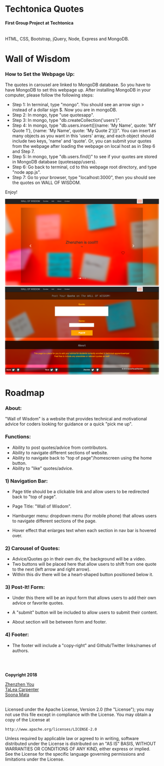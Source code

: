 # Techtonica Quotes
<h4>First Group Project at Techtonica</h4>
<br>
HTML, CSS, Bootstrap, jQuery, Node, Express and MongoDB.

# Wall of Wisdom

<h3>How to Set the Webpage Up:</h3>

The quotes in carousel are linked to MongoDB database. So you have to have MongoDB to set this webpage up.
After installing MongoDB in your computer, please follow the following steps:

* Step 1: In terminal, type "mongo". You should see an arrow sign > instead of a dollar sign $. Now you are in mongoDB.
* Step 2: In mongo, type "use quotesapp".
* Step 3: In mongo, type "db.createCollection('users')".
* Step 4: In mongo, type "db.users.insert([{name: 'My Name', quote: 'MY Quote 1'}, {name: 'My Name', quote: 'My Quote 2'}])". You can insert as many objects as you want in this 'users' array, and each object should include two keys, 'name' and 'quote'. 
Or, you can submit your quotes from the webpage after loading the webpage on local host as in Step 6 and Step 7.
* Step 5: In mongo, type "db.users.find()" to see if your quotes are stored in MongoDB database (quotesapp/users).
* Step 6: Go back to terminal, cd to this webpage root directory, and type "node app.js".
* Step 7: Go to your browser, type "localhost:3000", then you should see the quotes on WALL OF WISDOM.

Enjoy!

<img src="public/images/webpage.png" alt="webpage-screenshot1"/>
<img src="public/images/webpage2.png" alt="webpage-screenshot2"/>

# Roadmap

<h3>About: </h3>

"Wall of Wisdom" is a website that provides technical and motivational advice for coders looking for guidance or a quick "pick me up".


<h3>Functions:</h3>

* Ability to post quotes/advice from contributors.
* Ability to navigate different sections of website.
* Ability to navigate back to "top of page"/homescreen using the home button.
* Ability to "like" quotes/advice.


<h3>1) Navigation Bar:</h3>

* Page title should be a clickable link and allow users to be redirected back to "top of page". 
* Page Title: "Wall of Wisdom".

* Hamburger menu: dropdown menu (for mobile phone) that allows users to navigate different sections of the page. 
* Hover effect that enlarges text when each section in nav bar is hovered over.

<h3>2) Carousel of Quotes:</h3>

* Advice/Quotes go in their own div, the background will be a video.
* Two buttons will be placed here that allow users to shift from one quote to the next (left arrow and right arrow).
* Within this div there will be a heart-shaped button positioned below it.

<h3>3) Post-It! Form:</h3>

* Under this there will be an input form that allows users to add their own advice or favorite quotes. 
* A "submit" button will be included to allow users to submit their content.

* About section will be between form and footer.

<h3>4) Footer:</h3>

* The footer will include a "copy-right" and Github/Twitter links/names of authors.


<br>
<br>

<p><b>Copyright 2018</b></p>
<a href="https://github.com/zzyou" target="_blank">Zhenzhen You</a>
<br>
<a href="https://github.com/TaLeaMonet" target="_blank">TaLea Carpenter</a>
<br>
<a href="https://github.com/SoonaMata" target="_blank">Soona Mata</a>
<br>
<br>
<p>
  Licensed under the Apache License, Version 2.0 (the "License");
you may not use this file except in compliance with the License.
You may obtain a copy of the License at
  
    http://www.apache.org/licenses/LICENSE-2.0

  Unless required by applicable law or agreed to in writing, software
distributed under the License is distributed on an "AS IS" BASIS,
WITHOUT WARRANTIES OR CONDITIONS OF ANY KIND, either express or implied.
See the License for the specific language governing permissions and
limitations under the License.
</p>
